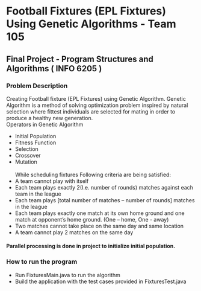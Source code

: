 # Football Fixtures (EPL Fixtures) Using Genetic Algorithms - Team 105 <br/>
 ## Final Project - Program Structures and Algorithms ( INFO 6205 ) <br/>

### Problem Description
Creating Football fixture (EPL Fixtures) using Genetic Algorithm. Genetic Algorithm is a method of solving optimization problem inspired by natural selection where fittest  individuals are selected for mating in order to produce a healthy new generation. <br/>
Operators in Genetic Algorithm <br/>
* Initial Population <br/>
* Fitness Function <br/>
* Selection <br/>
* Crossover <br/>
* Mutation <br/> <br/>
While scheduling fixtures Following criteria are being satisfied: <br/>
* A team cannot play with itself <br/>
* Each team plays exactly 2(I.e. number of rounds) matches against each team in the league <br/>
* Each team plays [total number of matches – number of rounds] matches in the league <br/>
* Each team plays exactly one match at its own home ground and one match at opponent’s home ground. (One – home, One - away) <br/>
* Two matches cannot take place on the same day and same location <br/>
* A team cannot play 2 matches on the same day <br/>

####  Parallel processing is done in project to initialize initial population.


### How to run the program <br/>
* Run FixturesMain.java to run the algorithm  
* Build the application with the test cases provided in FixturesTest.java
